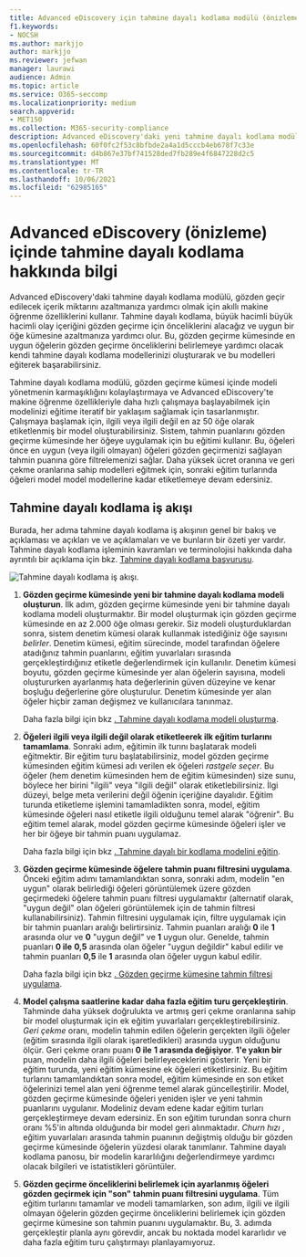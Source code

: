 ```yaml
---
title: Advanced eDiscovery için tahmine dayalı kodlama modülü (önizleme)
f1.keywords:
- NOCSH
ms.author: markjjo
author: markjjo
ms.reviewer: jefwan
manager: laurawi
audience: Admin
ms.topic: article
ms.service: O365-seccomp
ms.localizationpriority: medium
search.appverid:
- MET150
ms.collection: M365-security-compliance
description: Advanced eDiscovery'daki yeni tahmine dayalı kodlama modülü, inceleme kümesinde öğeleri çözümlemek için makine öğrenmesini kullanır ve olay veya araştırmanız için hangi öğelerin gerekli olduğunu tahmin eder.
ms.openlocfilehash: 60f0fc2f53c8bfbde2a4a1d5cccb4eb678f7c33e
ms.sourcegitcommit: d4b867e37bf741528ded7fb289e4f6847228d2c5
ms.translationtype: MT
ms.contentlocale: tr-TR
ms.lasthandoff: 10/06/2021
ms.locfileid: "62985165"
---
```

# <a name="learn-about-predictive-coding-in-advanced-ediscovery-preview"></a>Advanced eDiscovery (önizleme) içinde tahmine dayalı kodlama hakkında bilgi

Advanced eDiscovery'daki tahmine dayalı kodlama modülü, gözden geçir edilecek içerik miktarını azaltmanıza yardımcı olmak için akıllı makine öğrenme özelliklerini kullanır. Tahmine dayalı kodlama, büyük hacimli büyük hacimli olay içeriğini gözden geçirme için önceliklerini alacağız ve uygun bir öğe kümesine azaltmanıza yardımcı olur. Bu, gözden geçirme kümesinde en uygun öğelerin gözden geçirme önceliklerini belirlemeye yardımcı olacak kendi tahmine dayalı kodlama modellerinizi oluşturarak ve bu modelleri eğiterek  başarabilirsiniz.

Tahmine dayalı kodlama modülü, gözden geçirme kümesi içinde modeli yönetmenin karmaşıklığını kolaylaştırmaya ve Advanced eDiscovery'te makine öğrenme özellikleriyle daha hızlı çalışmaya başlayabilmek için modelinizi eğitime iteratif bir yaklaşım sağlamak için tasarlanmıştır. Çalışmaya başlamak için, ilgili veya ilgili değil en az 50 öğe olarak etiketlenmiş bir model oluşturabilirsiniz. Sistem, tahmin puanlarını gözden geçirme kümesinde her öğeye uygulamak için bu eğitimi kullanır. Bu, öğeleri önce en uygun (veya ilgili olmayan) öğeleri gözden geçirmenizi sağlayan tahmin puanına göre filtrelemenizi sağlar. Daha yüksek ücret oranına ve geri çekme oranlarına sahip modelleri eğitmek için, sonraki eğitim turlarında öğeleri model model modellerine kadar etiketlemeye devam edersiniz.  

## <a name="the-predictive-coding-workflow"></a>Tahmine dayalı kodlama iş akışı

Burada, her adıma tahmine dayalı kodlama iş akışının genel bir bakış ve açıklaması ve açıkları ve ve açıklamaları ve ve bunların bir özeti yer vardır. Tahmine dayalı kodlama işleminin kavramları ve terminolojisi hakkında daha ayrıntılı bir açıklama için bkz. [Tahmine dayalı kodlama başvurusu](predictive-coding-reference.md).

![Tahmine dayalı kodlama iş akışı.](..\media\PredictiveCodingWorkflow.png)

1. **Gözden geçirme kümesinde yeni bir tahmine dayalı kodlama modeli oluşturun**. İlk adım, gözden geçirme kümesinde yeni bir tahmine dayalı kodlama modeli oluşturmaktır. Bir model oluşturmak için gözden geçirme kümesinde en az 2.000 öğe olması gerekir. Siz modeli oluşturduklardan sonra, sistem denetim kümesi olarak kullanmak istediğiniz öğe sayısını *belirler*. Denetim kümesi, eğitim sürecinde, model tarafından öğelere atadığınız tahmin puanlarını, eğitim yuvarlaları sırasında gerçekleştirdığınız etiketle değerlendirmek için kullanılır. Denetim kümesi boyutu, gözden geçirme kümesinde yer alan öğelerin sayısına, modeli oluştururken ayarlanmış hata değerlerinin güven düzeyine ve kenar boşluğu değerlerine göre oluşturulur. Denetim kümesinde yer alan öğeler hiçbir zaman değişmez ve kullanıcılara tanınmaz.

   Daha fazla bilgi için bkz [. Tahmine dayalı kodlama modeli oluşturma](predictive-coding-create-model.md).

2. **Öğeleri ilgili veya ilgili değil olarak etiketleerek ilk eğitim turlarını tamamlama**. Sonraki adım, eğitimin ilk turını başlatarak modeli eğitmektir. Bir eğitim turu başlatabilirsiniz, model gözden geçirme kümesinden eğitim kümesi adı verilen ek öğeleri *rastgele seçer*. Bu öğeler (hem denetim kümesinden hem de eğitim kümesinden) size sunu, böylece her birini "ilgili" veya "ilgili değil" olarak etiketlebilirsiniz. İlgi düzeyi, belge meta verilerini değil öğenin içeriğine dayalıdır. Eğitim turunda etiketleme işlemini tamamladikten sonra, model, eğitim kümesinde öğeleri nasıl etiketle ilgili olduğunu temel alarak "öğrenir". Bu eğitim temel alarak, model gözden geçirme kümesinde öğeleri işler ve her bir öğeye bir tahmin puanı uygulamaz.

   Daha fazla bilgi için bkz [. Tahmine dayalı bir kodlama modelini eğitin](predictive-coding-train-model.md).

3. **Gözden geçirme kümesinde öğelere tahmin puanı filtresini uygulama**. Önceki eğitim adımı tamamlandıktan sonra, sonraki adım, modelin "en uygun" olarak belirlediği öğeleri görüntülemek üzere gözden geçirmedeki öğelere tahmin puanı filtresi uygulamaktır (alternatif olarak, "uygun değil" olan öğeleri görüntülemek için de tahmin filtresi kullanabilirsiniz). Tahmin filtresini uygulamak için, filtre uygulamak için bir tahmin puanları aralığı belirtirsiniz. Tahmin puanları aralığı **0** ile **1** arasında olur ve **0** "uygun değil" ve **1** uygun olur. Genelde, tahmin puanları **0 ile** **0,5** arasında olan öğeler "uygun değildir" kabul edilir ve tahmin puanları **0,5** ile **1** arasında olan öğeler uygun kabul edilir.

   Daha fazla bilgi için bkz [. Gözden geçirme kümesine tahmin filtresi uygulama](predictive-coding-apply-prediction-filter.md).

4. **Model çalışma saatlerine kadar daha fazla eğitim turu gerçekleştirin**. Tahminde daha yüksek doğrulukta ve artmış geri çekme oranlarına sahip bir model oluşturmak için ek eğitim yuvarlaları gerçekleştirebilirsiniz. *Geri çekme* oranı, modelin tahmin edilen öğelerin gerçekten ilgili öğeler (eğitim sırasında ilgili olarak işaretledikleri) arasında uygun olduğunu ölçür. Geri çekme oranı puanı **0 ile** **1 arasında değişiyor**. **1'e yakın bir** puan, modelin daha ilgili öğeleri belirleyeceklerini gösterir. Yeni bir eğitim turunda, yeni eğitim kümesine ek öğeleri etiketlirsiniz. Bu eğitim turlarını tamamlandıktan sonra model, eğitim kümesinde en son etiket öğelerinizi temel alan yeni öğrenme temel alarak güncelleştirilir. Model, gözden geçirme kümesinde öğeleri yeniden işler ve yeni tahmin puanlarını uygulanır. Modeliniz devam edene kadar eğitim turları gerçekleştirmeye devam edersiniz. En son eğitim turundan sonra churn oranı %5'in altında olduğunda bir model geri alınmaktadır. *Churn hızı* , eğitim yuvarlaları arasında tahmin puanının değiştmiş olduğu bir gözden geçirme kümesinde öğelerin yüzdesi olarak tanımlanır. Tahmine dayalı kodlama panosu, bir modelin kararlılığını değerlendirmeye yardımcı olacak bilgileri ve istatistikleri görüntüler.

5. **Gözden geçirme önceliklerini belirlemek için ayarlanmış öğeleri gözden geçirmek için "son" tahmin puanı filtresini uygulama**. Tüm eğitim turlarını tamamlar ve modeli tamamlarken, son adım, ilgili ve ilgili olmayan öğelerin gözden geçirme önceliklerini belirlemek için gözden geçirme kümesine son tahmin puanını uygulamaktır. Bu, 3. adımda gerçekleştir planla aynı görevdir, ancak bu noktada model kararlıdır ve daha fazla eğitim turu çalıştırmayı planlayamıyoruz.
